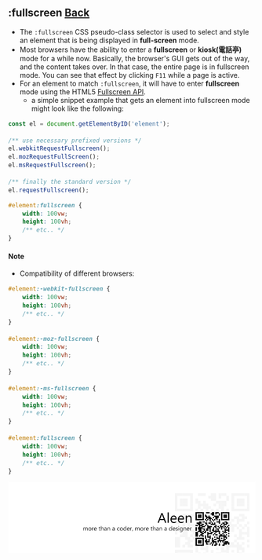 ## :fullscreen [**Back**](./../pseudoClass.md)

- The `:fullscreen` CSS pseudo-class selector is used to select and style an element that is being displayed in **full-screen** mode.
- Most browsers have the ability to enter a **fullscreen** or **kiosk(電話亭)** mode for a while now. Basically, the browser's GUI gets out of the way, and the content takes over. In that case, the entire page is in fullscreen mode. You can see that effect by clicking `F11` while a page is active.
- For an element to match `:fullscreen`, it will have to enter **fullscreen** mode using the HTML5 [Fullscreen API](https://dvcs.w3.org/hg/fullscreen/raw-file/tip/Overview.html).
    - a simple snippet example that gets an element into fullscreen mode might look like the following:

```js
const el = document.getElementByID('element');

/** use necessary prefixed versions */
el.webkitRequestFullscreen();
el.mozRequestFullScreen();
el.msRequestFullscreen();

/** finally the standard version */
el.requestFullscreen();
```

```css
#element:fullscreen {
    width: 100vw;
    height: 100vh;
    /** etc.. */
}
```

#### Note

- Compatibility of different browsers:

```css
#element:-webkit-fullscreen {
    width: 100vw;
    height: 100vh;
    /** etc.. */
}

#element:-moz-fullscreen {
    width: 100vw;
    height: 100vh;
    /** etc.. */
}

#element:-ms-fullscreen {
    width: 100vw;
    height: 100vh;
    /** etc.. */
}

#element:fullscreen {
    width: 100vw;
    height: 100vh;
    /** etc.. */
}
```

<a href="http://aleen42.github.io/" target="_blank" ><img src="./../../../pic/tail.gif"></a>